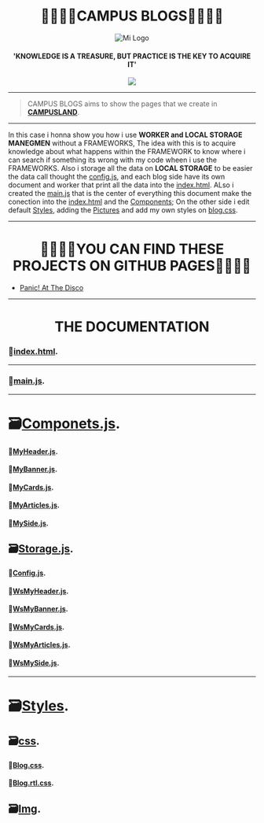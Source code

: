 <h1 align="center">
🚀👨‍🚀🚀CAMPUS BLOGS🚀👨‍🚀🚀
</h1>

<div align="center"">
  <img src="https://dewey.tailorbrands.com/production/brand_version_mockup_image/400/8292135400_69f772ba-d741-4aec-ad9f-4ef53bb8cb06.png?cb=1681946779" alt="Mi Logo">
</div>

  <h4 align="center" blog-post-meta>
 'KNOWLEDGE IS A TREASURE, BUT PRACTICE IS THE KEY TO ACQUIRE IT'
   </h4>

<p align="center">
   <img src="https://img.shields.io/badge/STATUS-FINISHED-red">
</p>

------------

>CAMPUS BLOGS aims to show the pages that we create in [**CAMPUSLAND**](https://www.linkedin.com/company/campuslands/).

------------

In this case i honna show you how i use **WORKER  and LOCAL STORAGE MANEGMEN** without a FRAMEWORKS, The idea with this is to acquire knowledge about what happens within the FRAMEWORK to know where i can search if something its wrong with my code wheen i use the FRAMEWORKS. Also i storage all the data on **LOCAL STORAGE** to be easier the data call thought the [config.js](https://github.com/Davidpereznuma10/Dom_project/blob/Master/components/storage/config.js), and each blog side have its own document and worker that print all the data into the [index.html](https://github.com/Davidpereznuma10/Dom_project/blob/Master/index.html). ALso i created the [main.js](https://github.com/Davidpereznuma10/Dom_project/blob/Master/main.js) that is the center of everything this document make the conection into the [index.html](https://github.com/Davidpereznuma10/Dom_project/blob/Master/index.html) and the [Components](https://github.com/Davidpereznuma10/Dom_project/tree/Master/components); On the other side i edit default [Styles](https://github.com/Davidpereznuma10/Dom_project/tree/Master/style), adding the [Pictures](https://github.com/Davidpereznuma10/Dom_project/tree/Master/style/img) and add my own styles on  [blog.css](https://github.com/Davidpereznuma10/Dom_project/blob/Master/style/css/blog.css).

------------

# <h1 align="center">🧑‍💻🧑‍💻YOU CAN FIND THESE PROJECTS ON GITHUB PAGES🧑‍💻🧑‍💻</h1>

- [Panic! At The Disco](https://davidpereznuma10.github.io/Dom_project/)

------------

# <h1 align="center">THE DOCUMENTATION</h1>

### 📝[index.html](https://github.com/Davidpereznuma10/Dom_project/blob/Master/index.html).

------------

### 📝[main.js](https://github.com/Davidpereznuma10/Dom_project/blob/Master/main.js).

------------

# 🗃️[Componets.js](https://github.com/Davidpereznuma10/Dom_project/tree/Master/components).

  #### 📝[MyHeader.js](https://github.com/Davidpereznuma10/Dom_project/blob/Master/components/myHeader.js).
  #### 📝[MyBanner.js](https://github.com/Davidpereznuma10/Dom_project/blob/Master/components/myBanner.js).
  #### 📝[MyCards.js](https://github.com/Davidpereznuma10/Dom_project/blob/Master/components/myCards.js).
  #### 📝[MyArticles.js](https://github.com/Davidpereznuma10/Dom_project/blob/Master/components/myArticles.js).
  #### 📝[MySide.js](https://github.com/Davidpereznuma10/Dom_project/blob/Master/components/mySide.js).

  ## 🗃️[Storage.js](https://github.com/Davidpereznuma10/Dom_project/tree/Master/components/storage).

  #### 📝[Config.js](https://github.com/Davidpereznuma10/Dom_project/blob/Master/components/storage/config.js).
  #### 📝[WsMyHeader.js](https://github.com/Davidpereznuma10/Dom_project/blob/Master/components/storage/wsMyHeader.js).
  #### 📝[WsMyBanner.js](https://github.com/Davidpereznuma10/Dom_project/blob/Master/components/storage/wsMyBanner.js).
  #### 📝[WsMyCards.js](https://github.com/Davidpereznuma10/Dom_project/blob/Master/components/storage/wsMyCards.js).
  #### 📝[WsMyArticles.js](https://github.com/Davidpereznuma10/Dom_project/blob/Master/components/storage/wsMyArticles.js).
  #### 📝[WsMySide.js](https://github.com/Davidpereznuma10/Dom_project/blob/Master/components/storage/wsMyside.js).  

------------

# 🗃️[Styles](https://github.com/Davidpereznuma10/Dom_project/tree/Master/style).

  ## 🗃️[css](https://github.com/Davidpereznuma10/Dom_project/tree/Master/style/css).

  #### 💄[Blog.css](https://github.com/Davidpereznuma10/Dom_project/blob/Master/style/css/blog.css).
  #### 💄[Blog.rtl.css](https://github.com/Davidpereznuma10/Dom_project/blob/Master/style/css/blog.rtl.css).

  ## 🗃️[Img](https://github.com/Davidpereznuma10/Dom_project/tree/Master/style/img).
